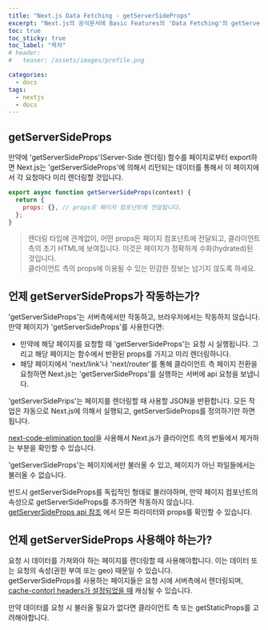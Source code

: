 ```yaml
---
title: "Next.js Data Fetching - getServerSideProps"
excerpt: "Next.js의 공식문서에 Basic Features의 'Data Fetching'의 getServerSideProps 부분을 번역한 글입니다."
toc: true
toc_sticky: true
toc_label: "목차"
# header:
#   teaser: /assets/images/profile.png

categories:
  - docs
tags:
  - nextjs
  - docs
---
```


## getServerSideProps

만약에 'getServerSideProps'(Server-Side 렌더링) 함수를 페이지로부터 export하면 Next.js는 'getServerSideProps'에 의해서 리턴되는 데이터를 통해서 이 페이지에서 각 요청마다 미리 렌더링할 것입니다.

```js
export async function getServerSideProps(context) {
  return {
    props: {}, // props로 페이지 컴포넌트에 전달됩니다.
  };
}
```

> 렌더링 타입에 관계없이, 어떤 props든 페이지 컴포넌트에 전달되고, 클라이언트 측의 초기 HTML에 보여집니다. 이것은 페이지가 정확하게 수화(hydrated)된 것입니다.  
> 클라이언트 측의 props에 이용될 수 있는 민감한 정보는 넘기지 않도록 하세요.

## 언제 getServerSideProps가 작동하는가?

'getServerSideProps'는 서버측에서만 작동하고, 브라우저에서는 작동하지 않습니다.  
만약 페이지가 'getServerSideProps'를 사용한다면:

- 만약에 해당 페이지를 요청할 때 'getServerSideProps'는 요청 시 실행됩니다. 그리고 해당 페이지는 함수에서 반환된 props를 가지고 미리 렌더링하니다.
- 해당 페이지에서 'next/link'나 'next/router'를 통해 클라이언트 측 페이지 전환을 요청하면 Next.js는 'getServerSideProps'를 실행하는 서버에 api 요청을 보냅니다.

'getServerSidePrips'는 페이지를 렌더링할 때 사용할 JSON을 반환합니다. 모든 작업은 자동으로 Next.js에 의해서 실행되고, getServerSideProps를 정의하기만 하면 됩니다.

[next-code-elimination tool](https://next-code-elimination.vercel.app/)을 사용해서 Next.js가 클라이언트 측의 번들에서 제거하는 부분을 확인할 수 있습니다.

'getServerSideProps'는 페이지에서만 불러올 수 있고, 페이지가 아닌 파일들에서는 불러올 수 없습니다.

반드시 getServerSideProps를 독립적인 형태로 불러야하며, 만약 페이지 컴포넌트의 속성으로 getServerSideProps를 추가하면 작동하지 않습니다.  
[getServerSideProps api 참조](https://nextjs.org/docs/api-reference/data-fetching/get-server-side-props) 에서 모든 파라미터와 props를 확인할 수 있습니다.

## 언제 getServerSideProps 사용해야 하는가?

요청 시 데이터를 가져와야 하는 페이지를 렌더링할 때 사용해야합니다. 이는 데이터 또는 요청의 속성(권한 부여 또는 geo) 때문일 수 있습니다.  
getServerSideProps를 사용하는 페이지들은 요청 시에 서버측에서 렌더링되며, [cache-contorl headers가 설정되었을 때](https://nextjs.org/docs/going-to-production#caching) 캐싱될 수 있습니다.

만약 데이터를 요청 시 불러올 필요가 없다면 클라이언트 측 또는 getStaticProps를 고려해야합니다.
